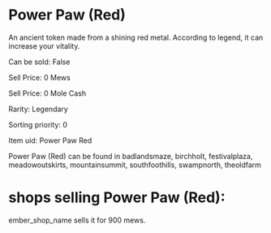 # Power Paw (Red)

An ancient token made from a shining red metal. According to legend, it can increase your vitality.

Can be sold: False

Sell Price: 0 Mews

Sell Price: 0 Mole Cash

Rarity: Legendary

Sorting priority: 0

Item uid: Power Paw Red

Power Paw (Red) can be found in badlandsmaze, birchholt, festivalplaza, meadowoutskirts, mountainsummit, southfoothills, swampnorth, theoldfarm

# shops selling Power Paw (Red):

ember_shop_name sells it for 900 mews.